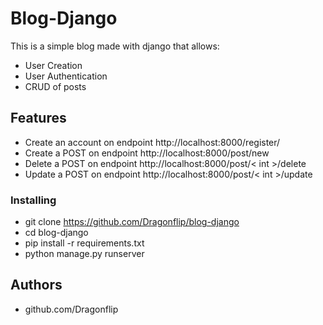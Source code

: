 # Blog-Django

This is a simple blog made with django that allows:
  - User Creation
  - User Authentication
  - CRUD of posts

## Features
  - Create an account on endpoint http://localhost:8000/register/
  - Create a POST on endpoint http://localhost:8000/post/new
  - Delete a POST on endpoint http://localhost:8000/post/< int >/delete
  - Update a POST on endpoint http://localhost:8000/post/< int >/update

### Installing
  - git clone https://github.com/Dragonflip/blog-django
  - cd blog-django
  - pip install -r requirements.txt
  - python manage.py runserver

## Authors
  - github.com/Dragonflip



